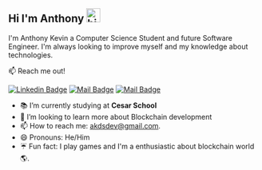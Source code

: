 ## Hi I'm Anthony <img src="https://user-images.githubusercontent.com/1303154/88677602-1635ba80-d120-11ea-84d8-d263ba5fc3c0.gif" width="28px" height="28px" alt="hi">

I'm Anthony Kevin a Computer Science Student and future Software Engineer. I'm always looking to improve myself and my knowledge about technologies.

:mailbox: Reach me out!

[![Linkedin Badge](https://img.shields.io/badge/-Anthony-0e76a8?style=flat&labelColor=0e76a8&logo=linkedin&logoColor=white)](https://www.linkedin.com/in/anthonykdelgado) [![Mail Badge](https://img.shields.io/badge/-@anthonykevii-e84393?style=flat&labelColor=e84393&logo=instagram&logoColor=white)](https://instagram.com/anthonykevii) [![Mail Badge](https://img.shields.io/badge/-akdsdev-c0392b?style=flat&labelColor=c0392b&logo=gmail&logoColor=white)](mailto:akdsdev@gmail.com)

- 📚 I’m currently studying at **Cesar School**
- 🤔 I’m looking to learn more about Blockchain development
- 📫 How to reach me: akdsdev@gmail.com.
- 😄 Pronouns: He/Him
- ☔ Fun fact: I play games and I'm a enthusiastic about blockchain world 🌎.
